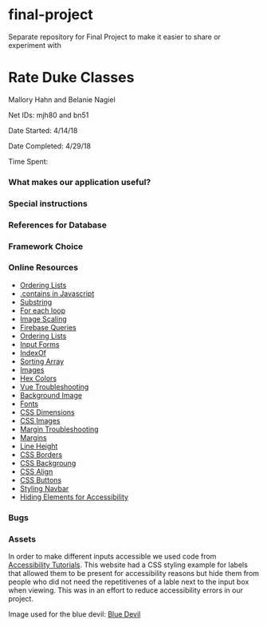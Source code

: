 # final-project
Separate repository for Final Project to make it easier to share or experiment with

# Rate Duke Classes
Mallory Hahn and Belanie Nagiel

Net IDs: mjh80 and bn51

Date Started: 4/14/18

Date Completed: 4/29/18

Time Spent: 

### What makes our application useful?

### Special instructions

### References for Database

### Framework Choice

### Online Resources
* [Ordering Lists](https://stackoverflow.com/questions/43579035/using-vuefire-how-do-i-order-my-list-by-date-in-descending-order-newest-to-old)
* [.contains in Javascript](https://stackoverflow.com/questions/1789945/how-to-check-whether-a-string-contains-a-substring-in-javascript)
* [Substring](https://www.w3schools.com/jsref/jsref_substring.asp)
* [For each loop](https://www.w3schools.com/js/js_loop_for.asp)
* [Image Scaling](https://stackoverflow.com/questions/1347675/html-img-scaling)
* [Firebase Queries](https://www.tutorialspoint.com/firebase/firebase_queries.htm)
* [Ordering Lists](https://stackoverflow.com/questions/43579035/using-vuefire-how-do-i-order-my-list-by-date-in-descending-order-newest-to-old)
* [Input Forms](https://vuejs.org/v2/guide/forms.html)
* [IndexOf](https://www.w3schools.com/jsref/jsref_indexof.asp)
* [Sorting Array](https://stackoverflow.com/questions/42883835/sort-an-array-in-vue-js)
* [Images](https://www.w3schools.com/html/html_images.asp)
* [Hex Colors](https://www.w3schools.com/colors/colors_picker.asp)
* [Vue Troubleshooting](https://github.com/caiobiodere/cordova-template-framework7-vue-webpack/issues/7)
* [Background Image](https://www.w3schools.com/cssref/pr_background-image.asp)
* [Fonts](https://www.w3schools.com/cssref/css_websafe_fonts.asp)
* [CSS Dimensions](https://www.w3schools.com/css/css_dimension.asp)
* [CSS Images](https://community.nodebb.org/topic/1636/can-t-find-css-images/5)
* [Margin Troubleshooting](https://stackoverflow.com/questions/9519841/why-does-this-css-margin-top-style-not-work)
* [Margins](https://stackoverflow.com/questions/13675165/adding-space-to-the-top-and-bottom-of-a-div)
* [Line Height](https://www.w3schools.com/cssref/pr_dim_line-height.asp)
* [CSS Borders](https://www.w3schools.com/css/css_border.asp)
* [CSS Backgroung](https://www.w3schools.com/cssref/css3_pr_background-size.asp)
* [CSS Align](https://www.w3schools.com/css/css_align.asp)
* [CSS Buttons](https://www.w3schools.com/css/css3_buttons.asp)
* [Styling Navbar](https://www.w3schools.com/css/css_navbar.asp)
* [Hiding Elements for Accessibility](https://www.w3.org/WAI/tutorials/forms/labels/#note-on-hiding-elements)

### Bugs



### Assets

In order to make different inputs accessible we used code from [Accessibility Tutorials](https://www.w3.org/WAI/tutorials/forms/labels/#note-on-hiding-elements). This website had a CSS styling example for labels that allowed them to be present for accessibility reasons but hide them from people who did not need the repetitivenes of a lable next to the input box when viewing. This was in an effort to reduce accessibility errors in our project.

Image used for the blue devil: [Blue Devil](https://img.etsystatic.com/il/b4b112/804784173/il_570xN.804784173_7kpm.jpg?version=0)
